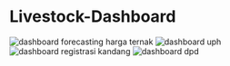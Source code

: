 # Livestock-Dashboard
![dashboard forecasting harga ternak](https://github.com/user-attachments/assets/b25ff8f3-b45d-489a-b5ef-dc4336b2ed3f)
![dashboard uph](https://github.com/user-attachments/assets/97dcc01d-8ff8-49de-82e2-48f9f92627d3)
![dashboard registrasi kandang](https://github.com/user-attachments/assets/53c52d5d-c499-4e6d-a25e-6fd38adbf298)
![dashboard dpd](https://github.com/user-attachments/assets/08157cd3-b343-4b40-b232-e2d869125b24)

